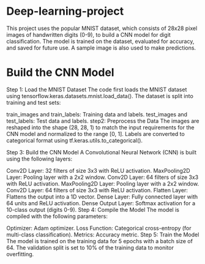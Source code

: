 # Deep-learning-project
This project uses the popular MNIST dataset, which consists of 28x28 pixel images of handwritten digits (0-9), to build a CNN model for digit classification. The model is trained on the dataset, evaluated for accuracy, and saved for future use. A sample image is also used to make predictions.
# Build the CNN Model
Step 1: Load the MNIST Dataset
The code first loads the MNIST dataset using tensorflow.keras.datasets.mnist.load_data(). The dataset is split into training and test sets:

train_images and train_labels: Training data and labels.
test_images and test_labels: Test data and labels.
 step2: Preprocess the Data
The images are reshaped into the shape (28, 28, 1) to match the input requirements for the CNN model and normalized to the range [0, 1]. Labels are converted to categorical format using tf.keras.utils.to_categorical().

Step 3: Build the CNN Model
A Convolutional Neural Network (CNN) is built using the following layers:

Conv2D Layer: 32 filters of size 3x3 with ReLU activation.
MaxPooling2D Layer: Pooling layer with a 2x2 window.
Conv2D Layer: 64 filters of size 3x3 with ReLU activation.
MaxPooling2D Layer: Pooling layer with a 2x2 window.
Conv2D Layer: 64 filters of size 3x3 with ReLU activation.
Flatten Layer: Flattens the output into a 1D vector.
Dense Layer: Fully connected layer with 64 units and ReLU activation.
Dense Output Layer: Softmax activation for a 10-class output (digits 0-9).
Step 4: Compile the Model
The model is compiled with the following parameters:

Optimizer: Adam optimizer.
Loss Function: Categorical cross-entropy (for multi-class classification).
Metrics: Accuracy metric.
Step 5: Train the Model
The model is trained on the training data for 5 epochs with a batch size of 64. The validation split is set to 10% of the training data to monitor overfitting.

